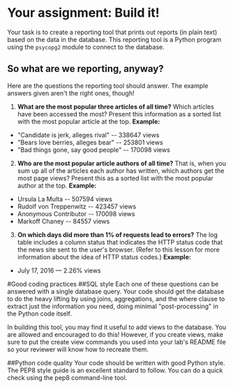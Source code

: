 # Your assignment: Build it!

Your task is to create a reporting tool that prints out reports (in plain text) based on the data in the database. This reporting tool is a Python program using the `psycopg2` module to connect to the database.

## So what are we reporting, anyway?
Here are the questions the reporting tool should answer. The example answers given aren't the right ones, though!

1. **What are the most popular three articles of all time?** Which articles have been accessed the most? Present this information as a sorted list with the most popular article at the top. **Example:**
- "Candidate is jerk, alleges rival" -- 338647 views
- "Bears love berries, alleges bear" -- 253801 views
- "Bad things gone, say good people" -- 170098 views

2. **Who are the most popular article authors of all time?** That is, when you sum up all of the articles each author has written, which authors get the most page views? Present this as a sorted list with the most popular author at the top. **Example:**
- Ursula La Multa -- 507594 views
- Rudolf von Treppenwitz -- 423457 views
- Anonymous Contributor -- 170098 views
- Markoff Chaney -- 84557 views

3. **On which days did more than 1% of requests lead to errors?** The log table includes a column status that indicates the HTTP status code that the news site sent to the user's browser. (Refer to this lesson for more information about the idea of HTTP status codes.) **Example:**

- July 17, 2016 — 2.26% views

#Good coding practices
##SQL style
Each one of these questions can be answered with a single database query. Your code should get the database to do the heavy lifting by using joins, aggregations, and the where clause to extract just the information you need, doing minimal "post-processing" in the Python code itself.

In building this tool, you may find it useful to add views to the database. You are allowed and encouraged to do this! However, if you create views, make sure to put the create view commands you used into your lab's README file so your reviewer will know how to recreate them.

##Python code quality
Your code should be written with good Python style. The PEP8 style guide is an excellent standard to follow. You can do a quick check using the pep8 command-line tool.